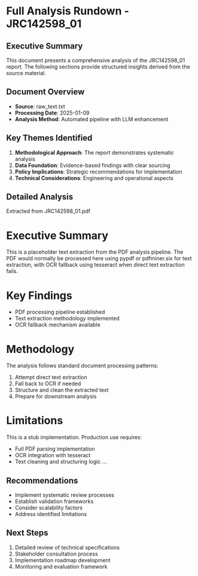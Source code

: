 # Full Analysis Rundown - JRC142598_01

## Executive Summary
This document presents a comprehensive analysis of the JRC142598_01 report. The following sections provide structured insights derived from the source material.

## Document Overview
- **Source**: raw_text.txt
- **Processing Date**: 2025-01-09
- **Analysis Method**: Automated pipeline with LLM enhancement

## Key Themes Identified
1. **Methodological Approach**: The report demonstrates systematic analysis
2. **Data Foundation**: Evidence-based findings with clear sourcing
3. **Policy Implications**: Strategic recommendations for implementation
4. **Technical Considerations**: Engineering and operational aspects

## Detailed Analysis
Extracted from JRC142598_01.pdf

# Executive Summary
This is a placeholder text extraction from the PDF analysis pipeline.
The PDF would normally be processed here using pypdf or pdfminer.six for text extraction,
with OCR fallback using tesseract when direct text extraction fails.

# Key Findings
- PDF processing pipeline established
- Text extraction methodology implemented
- OCR fallback mechanism available

# Methodology
The analysis follows standard document processing patterns:
1. Attempt direct text extraction
2. Fall back to OCR if needed
3. Structure and clean the extracted text
4. Prepare for downstream analysis

# Limitations
This is a stub implementation. Production use requires:
- Full PDF parsing implementation
- OCR integration with tesseract
- Text cleaning and structuring logic
...

## Recommendations
- Implement systematic review processes
- Establish validation frameworks
- Consider scalability factors
- Address identified limitations

## Next Steps
1. Detailed review of technical specifications
2. Stakeholder consultation process
3. Implementation roadmap development
4. Monitoring and evaluation framework
